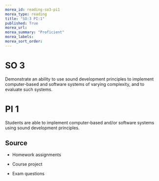 ```yaml
---
morea_id: reading-so3-pi1
morea_type: reading
title: "SO:3 PI:1"
published: True
morea_url:
morea_summary: "Proficient"
morea_labels:
morea_sort_order:
---
```


# SO 3

Demonstrate an ability to use sound development principles to implement computer-based and software systems of varying complexity, and to evaluate such systems.

# PI 1

Students are able to implement computer-based and/or software systems using sound development principles.

## Source

* Homework assignments

* Course project

* Exam questions
